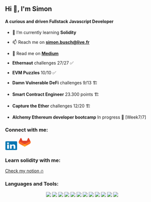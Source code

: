 <h2 align="left">Hi 👋, I'm Simon</h2>
<h4 align="left">A curious and driven Fullstack Javascript Developer </h4>

- 🚀 I’m currently learning **Solidity**

- 📫 Reach me on **simon.busch@live.fr**

- 👀 Read me on <a href="https://medium.com/@simonbusch" target="blank">**Medium**</a>

- **Ethernaut** challenges 27/27  ✅

- **EVM Puzzles** 10/10 ✅

- **Damn Vulnerable DeFi** challenges 9/13  🏗

- **Smart Contract Engineer** 23.300 points 🏗

- **Capture the Ether** challenges 12/20 🏗

- **Alchemy Ethereum developer bootcamp** In progress 🚧 [Week7/7]


<h3 align="left">Connect with me:</h3>
<p align="left">
<a href="https://linkedin.com/in/simonbusch89" target="blank"><img align="center" src="https://raw.githubusercontent.com/devicons/devicon/master/icons/linkedin/linkedin-original.svg" alt="simonbusch89" height="30" width="40" /></a>
<a href="https://gitlab.com/Simon-Busch" target="blank"><img src="https://raw.githubusercontent.com/devicons/devicon/master/icons/gitlab/gitlab-original.svg" alt="Simon-Busch-Github" height="30" width="40"/></a>
</p>

<h3 align="left">Learn solidity with me:</h3>
<p align="left">
<a href="https://laser-shamrock-96a.notion.site/Solidity-c507d593ae5949fcb6ae57469859e715" target="_blank">Check my notion 🔥</a>
</p>
   
   

<h3 align="left">Languages and Tools:</h3>
<div align="center">
  <img src="https://img.shields.io/badge/React-20232A?style=for-the-badge&logo=react&logoColor=61DAFB">
  <img src="https://img.shields.io/badge/TypeScript-007ACC?style=for-the-badge&logo=typescript&logoColor=white">
  <img src="https://img.shields.io/badge/Solidity-9E9E9E?style=for-the-badge&logo=solidity&logoColor=black">
  <img src="https://img.shields.io/badge/Node.js-339933?style=for-the-badge&logo=nodedotjs&logoColor=white">
  <img src="https://img.shields.io/badge/Express.js-000000?style=for-the-badge&logo=express&logoColor=white">
  <img src="https://img.shields.io/badge/JavaScript-F7DF1E?style=for-the-badge&logo=javascript&logoColor=black">
  <img src="https://img.shields.io/badge/HTML5-E34F26?style=for-the-badge&logo=html5&logoColor=white">
  <img src="https://img.shields.io/badge/CSS3-1572B6?style=for-the-badge&logo=css3&logoColor=white">
  <img src="https://img.shields.io/badge/PostgreSQL-316192?style=for-the-badge&logo=postgresql&logoColor=white">
  <img src="https://img.shields.io/badge/MongoDB-4EA94B?style=for-the-badge&logo=mongodb&logoColor=white">
  <img src="https://img.shields.io/badge/Git-F05032?style=for-the-badge&logo=git&logoColor=white">
<img src="https://img.shields.io/badge/Ruby-F05032?style=for-the-badge&logo=ruby&logoColor=white">
<div/>
   
<br/>
<br/>
 
